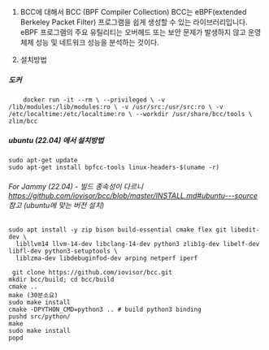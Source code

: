 1. BCC에 대해서
	BCC (BPF Compiler Collection) BCC는 eBPF(extended Berkeley Packet Filter) 프로그램을 쉽게 생성할 수 있는 라이브러리입니다. eBPF 프로그램의 주요 유틸리티는 오버헤드 또는 보안 문제가 발생하지 않고 운영체제 성능 및 네트워크 성능을 분석하는 것이다.

2. 설치방법

##### **도커**
```
	docker run -it --rm \ --privileged \ -v /lib/modules:/lib/modules:ro \ -v /usr/src:/usr/src:ro \ -v /etc/localtime:/etc/localtime:ro \ --workdir /usr/share/bcc/tools \ zlim/bcc
```
##### **ubuntu (22.04) 에서 설치방법**
```
sudo apt-get update
sudo apt-get install bpfcc-tools linux-headers-$(uname -r)
```
###### For Jammy (22.04) - 빌드 종속성이 다르니 https://github.com/iovisor/bcc/blob/master/INSTALL.md#ubuntu---source 참고 (ubuntu에 맞는 버전 설치)
```
sudo apt install -y zip bison build-essential cmake flex git libedit-dev \
  libllvm14 llvm-14-dev libclang-14-dev python3 zlib1g-dev libelf-dev libfl-dev python3-setuptools \
  liblzma-dev libdebuginfod-dev arping netperf iperf
  
 git clone https://github.com/iovisor/bcc.git
mkdir bcc/build; cd bcc/build
cmake ..
make (30분소요)
sudo make install
cmake -DPYTHON_CMD=python3 .. # build python3 binding
pushd src/python/
make
sudo make install
popd
```
